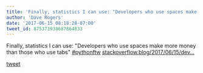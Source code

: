 ```yaml
---
title: 'Finally, statistics I can use: "Developers who use spaces make more money...'
author: 'Dave Rogers'
date: '2017-06-15 08:18:28-07:00'
tweet_id: 875371938687864833
---
```

Finally, statistics I can use: "Developers who use spaces make more money than those who use tabs" [#pythonftw](https://twitter.com/hashtag/pythonftw) [stackoverflow.blog/2017/06/15/dev…](https://stackoverflow.blog/2017/06/15/developers-use-spaces-make-money-use-tabs/)

[tweet](https://twitter.com/yukondude/status/875371938687864833)